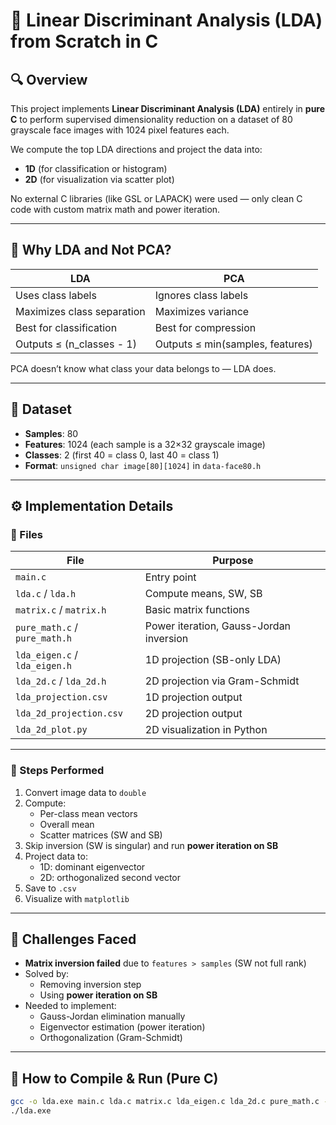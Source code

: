 # 🧠 Linear Discriminant Analysis (LDA) from Scratch in C

## 🔍 Overview

This project implements **Linear Discriminant Analysis (LDA)** entirely in **pure C** to perform supervised dimensionality reduction on a dataset of 80 grayscale face images with 1024 pixel features each.

We compute the top LDA directions and project the data into:
- **1D** (for classification or histogram)
- **2D** (for visualization via scatter plot)

No external C libraries (like GSL or LAPACK) were used — only clean C code with custom matrix math and power iteration.

---

## 🧠 Why LDA and Not PCA?

| LDA                          | PCA                          |
|-----------------------------|------------------------------|
| Uses class labels           | Ignores class labels         |
| Maximizes class separation  | Maximizes variance           |
| Best for classification     | Best for compression         |
| Outputs ≤ (n_classes - 1)   | Outputs ≤ min(samples, features) |

PCA doesn’t know what class your data belongs to — LDA does.

---

## 🧾 Dataset

- **Samples**: 80
- **Features**: 1024 (each sample is a 32×32 grayscale image)
- **Classes**: 2 (first 40 = class 0, last 40 = class 1)
- **Format**: `unsigned char image[80][1024]` in `data-face80.h`

---

## ⚙️ Implementation Details

### 🔧 Files

| File | Purpose |
|------|---------|
| `main.c` | Entry point |
| `lda.c` / `lda.h` | Compute means, SW, SB |
| `matrix.c` / `matrix.h` | Basic matrix functions |
| `pure_math.c` / `pure_math.h` | Power iteration, Gauss-Jordan inversion |
| `lda_eigen.c` / `lda_eigen.h` | 1D projection (SB-only LDA) |
| `lda_2d.c` / `lda_2d.h` | 2D projection via Gram-Schmidt |
| `lda_projection.csv` | 1D projection output |
| `lda_2d_projection.csv` | 2D projection output |
| `lda_2d_plot.py` | 2D visualization in Python |

---

### 🧪 Steps Performed

1. Convert image data to `double`
2. Compute:
   - Per-class mean vectors
   - Overall mean
   - Scatter matrices (SW and SB)
3. Skip inversion (SW is singular) and run **power iteration on SB**
4. Project data to:
   - 1D: dominant eigenvector
   - 2D: orthogonalized second vector
5. Save to `.csv`
6. Visualize with `matplotlib`

---

## 🧠 Challenges Faced

- **Matrix inversion failed** due to `features > samples` (SW not full rank)
- Solved by:
  - Removing inversion step
  - Using **power iteration on SB**
- Needed to implement:
  - Gauss-Jordan elimination manually
  - Eigenvector estimation (power iteration)
  - Orthogonalization (Gram-Schmidt)

---

## 💾 How to Compile & Run (Pure C)

```bash
gcc -o lda.exe main.c lda.c matrix.c lda_eigen.c lda_2d.c pure_math.c -lm
./lda.exe

